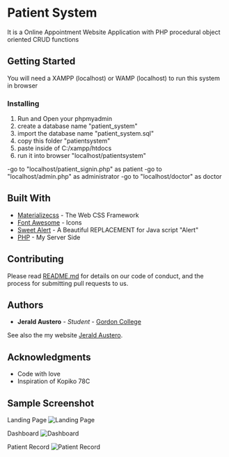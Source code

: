 # Patient System

It is a Online Appointment Website Application with PHP procedural object oriented CRUD functions

## Getting Started

You will need a XAMPP (localhost) or WAMP (localhost) to run this system in browser

### Installing

1. Run and Open your phpmyadmin
2. create a database name "patient_system"
3. import the database name "patient_system.sql"
4. copy this folder "patientsystem"
5. paste inside of C:/xampp/htdocs
6. run it into browser "localhost/patientsystem"

-go to "localhost/patient_signin.php" as patient
-go to "localhost/admin.php" as administrator
-go to "localhost/doctor" as doctor

## Built With

* [Materializecss](http://materializecss.com/) - The Web CSS Framework
* [Font Awesome](http://fontawesome.io/) - Icons
* [Sweet Alert](http://t4t5.github.io/sweetalert/) - A Beautiful REPLACEMENT for Java script "Alert"
* [PHP](http://php.net/downloads.php) - My Server Side

## Contributing

Please read [README.md](https://github.com/JaoAustero/insurance) for details on our code of conduct, and the process for submitting pull requests to us.

## Authors

* **Jerald Austero** - *Student* - [Gordon College](https://www.facebook.com/GordonCollegeOfficial/)

See also the my website [Jerald Austero](http://www.jeraldaustero.esy.es/).

## Acknowledgments

* Code with love
* Inspiration of Kopiko 78C

## Sample Screenshot

Landing Page
![Landing Page](https://github.com/JaoAustero/Online-Appointment/blob/master/img/1.png?raw=true)


Dashboard
![Dashboard](https://github.com/JaoAustero/Online-Appointment/blob/master/img/2.png?raw=true)

Patient Record
![Patient Record](https://github.com/JaoAustero/Online-Appointment/blob/master/img/3.png?raw=true)
